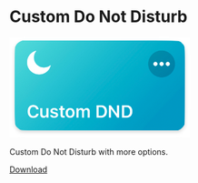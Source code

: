 # Custom Do Not Disturb
![Media Graber](images/shortcut.png)

Custom Do Not Disturb with more options.

[Download](https://www.icloud.com/shortcuts/b4fb70f766fc4cef97dd5751695adf7c)
